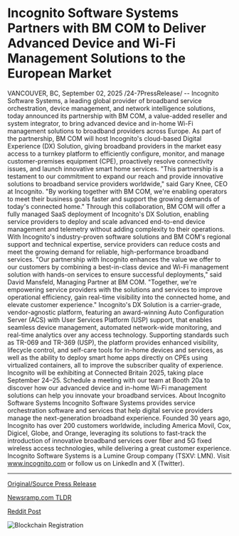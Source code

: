 # Incognito Software Systems Partners with BM COM to Deliver Advanced Device and Wi-Fi Management Solutions to the European Market

VANCOUVER, BC, September 02, 2025 /24-7PressRelease/ -- Incognito Software Systems, a leading global provider of broadband service orchestration, device management, and network intelligence solutions, today announced its partnership with BM COM, a value-added reseller and system integrator, to bring advanced device and in-home Wi-Fi management solutions to broadband providers across Europe. As part of the partnership, BM COM will host Incognito's cloud-based Digital Experience (DX) Solution, giving broadband providers in the market easy access to a turnkey platform to efficiently configure, monitor, and manage customer-premises equipment (CPE), proactively resolve connectivity issues, and launch innovative smart home services.  "This partnership is a testament to our commitment to expand our reach and provide innovative solutions to broadband service providers worldwide," said Gary Knee, CEO at Incognito. "By working together with BM COM, we're enabling operators to meet their business goals faster and support the growing demands of today's connected home."  Through this collaboration, BM COM will offer a fully managed SaaS deployment of Incognito's DX Solution, enabling service providers to deploy and scale advanced end-to-end device management and telemetry without adding complexity to their operations. With Incognito's industry-proven software solutions and BM COM's regional support and technical expertise, service providers can reduce costs and meet the growing demand for reliable, high-performance broadband services.  "Our partnership with Incognito enhances the value we offer to our customers by combining a best-in-class device and Wi-Fi management solution with hands-on services to ensure successful deployments," said David Mansfeld, Managing Partner at BM COM. "Together, we're empowering service providers with the solutions and services to improve operational efficiency, gain real-time visibility into the connected home, and elevate customer experience."  Incognito's DX Solution is a carrier-grade, vendor-agnostic platform, featuring an award-winning Auto Configuration Server (ACS) with User Services Platform (USP) support, that enables seamless device management, automated network-wide monitoring, and real-time analytics over any access technology. Supporting standards such as TR-069 and TR-369 (USP), the platform provides enhanced visibility, lifecycle control, and self-care tools for in-home devices and services, as well as the ability to deploy smart home apps directly on CPEs using virtualized containers, all to improve the subscriber quality of experience.  Incognito will be exhibiting at Connected Britain 2025, taking place September 24–25. Schedule a meeting with our team at Booth 20a to discover how our advanced device and in-home Wi-Fi management solutions can help you innovate your broadband services.  About Incognito Software Systems  Incognito Software Systems provides service orchestration software and services that help digital service providers manage the next-generation broadband experience. Founded 30 years ago, Incognito has over 200 customers worldwide, including America Movil, Cox, Digicel, Globe, and Orange, leveraging its solutions to fast-track the introduction of innovative broadband services over fiber and 5G fixed wireless access technologies, while delivering a great customer experience. Incognito Software Systems is a Lumine Group company (TSXV: LMN). Visit www.incognito.com or follow us on LinkedIn and X (Twitter). 

---

[Original/Source Press Release](https://www.24-7pressrelease.com/press-release/526310/incognito-software-systems-partners-with-bm-com-to-deliver-advanced-device-and-wi-fi-management-solutions-to-the-european-market)
                    

[Newsramp.com TLDR](https://newsramp.com/curated-news/incognito-and-bm-com-partner-to-transform-european-broadband-management/564ce2bcec69eb6c31685688ad66d8cf) 

 



[Reddit Post](https://www.reddit.com/r/eventNews/comments/1n6d06k/incognito_and_bm_com_partner_to_transform/) 



![Blockchain Registration](https://cdn.newsramp.app/24-7PressRelease/qrcode/259/2/xenovLHD.webp)